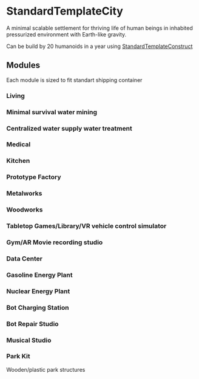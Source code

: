 # StandardTemplateCity
A minimal scalable settlement for thriving life of human beings in inhabited pressurized environment with Earth-like gravity.

Can be build by 20 humanoids in a year using [StandardTemplateConstruct](https://github.com/StandartTemplateConstruct/StandardTemplateConstruct)


## Modules

Each module is sized to fit standart shipping container

### Living

### Minimal survival water mining

### Centralized water supply water treatment

### Medical

### Kitchen

### Prototype Factory

### Metalworks

### Woodworks

### Tabletop Games/Library/VR vehicle control simulator

### Gym/AR Movie recording studio

### Data Center

### Gasoline Energy Plant

### Nuclear Energy Plant

### Bot Charging Station

### Bot Repair Studio

### Musical Studio


### Park Kit

Wooden/plastic park structures


